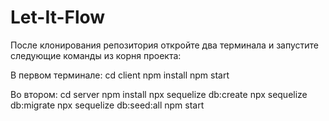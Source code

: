 # Let-It-Flow

После клонирования репозитория откройте два терминала и запустите следующие команды из корня проекта:

В первом терминале:
cd client
npm install
npm start

Во втором:
cd server
npm install
npx sequelize db:create
npx sequelize db:migrate
npx sequelize db:seed:all
npm start
